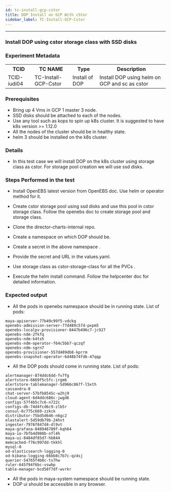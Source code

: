 ```yaml
---
id: tc-install-gcp-cstor
title: DOP Install on GCP With cStor
sidebar_label: TC-Install-GCP-Cstor
---
```

------


### Install DOP using cstor storage class with SSD disks

### Experiment Metadata

<table>
  <tr>
    <th> TCID </th>
    <th> TC NAME </th>
    <th> Type </th>
    <th> Description </th>
  </tr>
  <tr>
    <td> TCID-iudi04 </td>
    <td> TC-Install-GCP-Cstor </td>
    <td> Install of DOP </td>
    <td> Install DOP using helm on GCP and sc as cstor </td>
  </tr>
</table>


### Prerequisites

- Bring up 4 Vms in GCP 1 master 3 node.            
- SSD disks should be attached to each of the nodes.
- Use any tool such as kops to spin up k8s cluster. It is suggested to have k8s version >= 1.12.0                         
- All the nodes of the cluster should be in healthy state.     
- helm 3 should be installed on the k8s cluster.


### Details
- In this test case we will install DOP on the k8s cluster using storage class as cstor. For storage pool creation we will use ssd disks.       

### Steps Performed in the test

- Install OpenEBS latest version from OpenEBS doc. Use helm or operator method for it.

- Create cstor storage pool using ssd disks and use this pool in cstor storage class. Follow the openebs doc to create storage pool and storage class.

- Clone the director-charts-internal repo.

- Create a namespace on which DOP should be.

- Create a secret in the above namespace .

- Provide the secret and  URL in the values.yaml.

- Use storage class as cstor-storage-class for all the PVCs .

- Execute the helm install command. Follow the helpcenter doc for detailed information.                      


### Expected output

- All the pods in openebs namespace should be in running state. List of pods:
```
maya-apiserver-77b49c99f5-vdckq                                   
openebs-admission-server-77d489c57d-pxpm5                         
openebs-localpv-provisioner-8447b496c7-jc927                      
openebs-ndm-2fkfq                                                 
openebs-ndm-k4tsh                                                 
openebs-ndm-operator-f64c5bb7-qczqf                               
openebs-ndm-sgrn7                                                 
openebs-provisioner-557d489db8-kprrm                              
openebs-snapshot-operator-6d48b74fdb-47qqp
```

- All the DOP pods should come in running state. List of pods:
```
alertmanager-874ddc6dd-fv7fg
alertstore-6669f5c5fc-jrgm6
alertstore-tablemanager-5d966c867f-l5xth
cassandra-0
chat-server-57bfb8545c-w2hj9
cloud-agent-6d4ddc686c-jwgd6
configs-57f4b5c7c6-n722c
configs-db-74d4fcd6c9-zlb5r
consul-6c775c669-zzkck
distributor-75bd5d646-n6gc2
elastalert-5d59db79b-24hvt
ingester-7976f847d4-dl9vt
maya-grafana-848946789f-kqh64
maya-io-7bfb4d988b-nfl4h
maya-ui-8484df85d7-hb844
memcached-f76c997dd-tkkhl
mysql-0
od-elasticsearch-logging-0
od-kibana-logging-66bb8c7b7c-qz4sj
querier-54765f4b8c-ts7hw
ruler-645f94f6bc-vswbp
table-manager-bcd58f7df-wvrkr
```
- All the pods in maya-system namespace should be running state.
- DOP ui should be accessible in any browser.
